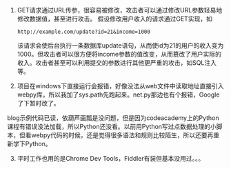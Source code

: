 1. GET请求通过URL传参，很容易被修改，攻击者可以通过修改URL参数轻易地修改数据值，甚至进行攻击。
   假设修改用户收入的请求通过GET实现，如

       http://example.com/update?id=21&income=1000

    该请求会使后台执行一条数据库update语句，从而使id为21的用户的收入变为1000。但攻击者可以很方便将income参数的值改变，从而篡改了用户实际的收入。攻击者甚至可以利用提交的参数进行其他更严重的攻击，如SQL注入等。

2. 项目在windows下直接运行会报错，好像没法从web文件中读取地址直接引入webpy库，所以我加了sys.path先跑起来。net.py那边也有个报错，Google了下暂时改了。

blog示例代码已读，依葫芦画瓢是没问题，但是因为codeacademy上的Python课程有错误没法加载，所以Python还没看。以前用Python写过点数据处理的小脚本，但看webpy代码的时候，还是觉得很多语法和规则比较陌生，所以还要再重新学下Python。

3. 平时工作也用的是Chrome Dev Tools，Fiddler有装但基本没用过。。。
